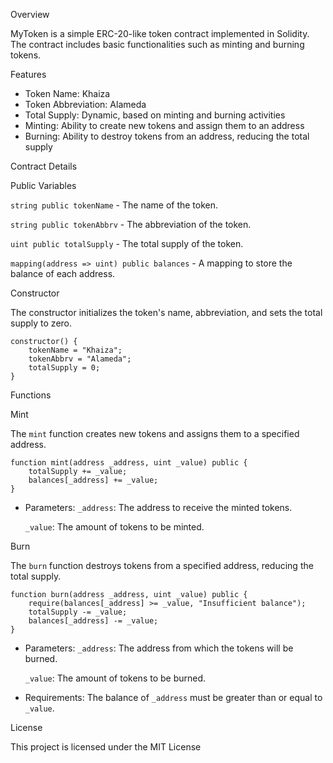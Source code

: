 Overview

MyToken is a simple ERC-20-like token contract implemented in Solidity. The contract includes basic functionalities such as minting and burning tokens.

Features

- Token Name: Khaiza
- Token Abbreviation: Alameda
- Total Supply: Dynamic, based on minting and burning activities
- Minting: Ability to create new tokens and assign them to an address
- Burning: Ability to destroy tokens from an address, reducing the total supply

Contract Details

Public Variables

`string public tokenName` - The name of the token.

`string public tokenAbbrv` - The abbreviation of the token.

`uint public totalSupply` - The total supply of the token.

`mapping(address => uint) public balances` - A mapping to store the balance of each address.

Constructor

The constructor initializes the token's name, abbreviation, and sets the total supply to zero.

```solidity
constructor() {
    tokenName = "Khaiza";
    tokenAbbrv = "Alameda";
    totalSupply = 0;
}
```

Functions

Mint

The `mint` function creates new tokens and assigns them to a specified address.

```solidity
function mint(address _address, uint _value) public {
    totalSupply += _value;
    balances[_address] += _value;
}
```

- Parameters:
  `_address`: The address to receive the minted tokens.
  
  `_value`: The amount of tokens to be minted.

Burn

The `burn` function destroys tokens from a specified address, reducing the total supply.

```solidity
function burn(address _address, uint _value) public {
    require(balances[_address] >= _value, "Insufficient balance");
    totalSupply -= _value;
    balances[_address] -= _value;
}
```

- Parameters:
  `_address`: The address from which the tokens will be burned.
  
  `_value`: The amount of tokens to be burned.
- Requirements:
  The balance of `_address` must be greater than or equal to `_value`.

License

This project is licensed under the MIT License 
